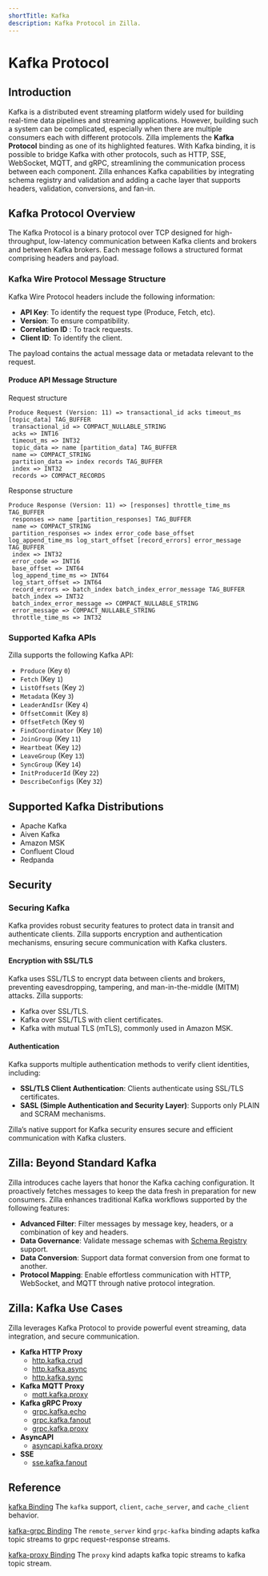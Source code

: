 ```yaml
---
shortTitle: Kafka
description: Kafka Protocol in Zilla.
---
```


# Kafka Protocol

## Introduction

Kafka is a distributed event streaming platform widely used for building real-time data pipelines and streaming applications. However, building such a system can be complicated, especially when there are multiple consumers each with different protocols. Zilla implements the **Kafka Protocol** binding as one of its highlighted features. With Kafka binding, it is possible to bridge Kafka with other protocols, such as HTTP, SSE, WebSocket, MQTT, and gRPC, streamlining the communication process between each component. Zilla enhances Kafka capabilities by integrating schema registry and validation and adding a cache layer that supports headers, validation, conversions, and fan-in.

## Kafka Protocol Overview

The Kafka Protocol is a binary protocol over TCP designed for high-throughput, low-latency communication between Kafka clients and brokers and between Kafka brokers. Each message follows a structured format comprising headers and payload.

### Kafka Wire Protocol Message Structure

Kafka Wire Protocol headers include the following information:

- **API Key**: To identify the request type (Produce, Fetch, etc).
- **Version**: To ensure compatibility.
- **Correlation ID** : To track requests.
- **Client ID**: To identify the client.

The payload contains the actual message data or metadata relevant to the request.

#### Produce API Message Structure

Request structure

```plaintext
Produce Request (Version: 11) => transactional_id acks timeout_ms [topic_data] TAG_BUFFER
 transactional_id => COMPACT_NULLABLE_STRING
 acks => INT16
 timeout_ms => INT32
 topic_data => name [partition_data] TAG_BUFFER
 name => COMPACT_STRING
 partition_data => index records TAG_BUFFER
 index => INT32
 records => COMPACT_RECORDS
```

Response structure

```plaintext
Produce Response (Version: 11) => [responses] throttle_time_ms TAG_BUFFER
 responses => name [partition_responses] TAG_BUFFER
 name => COMPACT_STRING
 partition_responses => index error_code base_offset log_append_time_ms log_start_offset [record_errors] error_message TAG_BUFFER
 index => INT32
 error_code => INT16
 base_offset => INT64
 log_append_time_ms => INT64
 log_start_offset => INT64
 record_errors => batch_index batch_index_error_message TAG_BUFFER
 batch_index => INT32
 batch_index_error_message => COMPACT_NULLABLE_STRING
 error_message => COMPACT_NULLABLE_STRING
 throttle_time_ms => INT32
```

### Supported Kafka APIs

Zilla supports the following Kafka API:

- `Produce` (Key `0`)
- `Fetch` (Key `1`)
- `ListOffsets` (Key `2`)
- `Metadata` (Key `3`)
- `LeaderAndIsr` (Key `4`)
- `OffsetCommit` (Key `8`)
- `OffsetFetch` (Key `9`)
- `FindCoordinator` (Key `10`)
- `JoinGroup` (Key `11`)
- `Heartbeat` (Key `12`)
- `LeaveGroup` (Key `13`)
- `SyncGroup` (Key `14`)
- `InitProducerId` (Key `22`)
- `DescribeConfigs` (Key `32`)

## Supported Kafka Distributions

- Apache Kafka
- Aiven Kafka
- Amazon MSK
- Confluent Cloud
- Redpanda

## Security

### Securing Kafka

Kafka provides robust security features to protect data in transit and authenticate clients. Zilla supports encryption and authentication mechanisms, ensuring secure communication with Kafka clusters.

#### Encryption with SSL/TLS

Kafka uses SSL/TLS to encrypt data between clients and brokers, preventing eavesdropping, tampering, and man-in-the-middle (MITM) attacks. Zilla supports:

- Kafka over SSL/TLS.
- Kafka over SSL/TLS with client certificates.
- Kafka with mutual TLS (mTLS), commonly used in Amazon MSK.

#### Authentication

Kafka supports multiple authentication methods to verify client identities, including:

- **SSL/TLS Client Authentication**: Clients authenticate using SSL/TLS certificates.
- **SASL (Simple Authentication and Security Layer)**: Supports only PLAIN and SCRAM mechanisms.

Zilla’s native support for Kafka security ensures secure and efficient communication with Kafka clusters.

## Zilla: Beyond Standard Kafka

Zilla introduces cache layers that honor the Kafka caching configuration. It proactively fetches messages to keep the data fresh in preparation for new consumers. Zilla enhances traditional Kafka workflows supported by the following features:

- **Advanced Filter**: Filter messages by message key, headers, or a combination of key and headers.
- **Data Governance**: Validate message schemas with [Schema Registry](../../reference/config/catalogs/apicurio-registry.md) support.
- **Data Conversion**: Support data format conversion from one format to another.
- **Protocol Mapping**: Enable effortless communication with HTTP, WebSocket, and MQTT through native protocol integration.

## Zilla: Kafka Use Cases

Zilla leverages Kafka Protocol to provide powerful event streaming, data integration, and secure communication.

- **Kafka HTTP Proxy**
  - [http.kafka.crud](https://github.com/aklivity/zilla-examples/tree/main/http.kafka.crud)
  - [http.kafka.async](https://github.com/aklivity/zilla-examples/tree/main/http.kafka.async)
  - [http.kafka.sync](https://github.com/aklivity/zilla-examples/tree/main/http.kafka.sync)
- **Kafka MQTT Proxy**
  - [mqtt.kafka.proxy](https://github.com/aklivity/zilla-examples/tree/main/mqtt.kafka.proxy)
- **Kafka gRPC Proxy**
  - [grpc.kafka.echo](https://github.com/aklivity/zilla-examples/tree/main/grpc.kafka.echo)
  - [grpc.kafka.fanout](https://github.com/aklivity/zilla-examples/tree/main/grpc.kafka.fanout)
  - [grpc.kafka.proxy](https://github.com/aklivity/zilla-examples/tree/main/grpc.kafka.proxy)
- **AsyncAPI**
  - [asyncapi.kafka.proxy](https://github.com/aklivity/zilla-examples/tree/main/asyncapi.http.kafka.proxy)
- **SSE**
  - [sse.kafka.fanout](https://github.com/aklivity/zilla-examples/tree/main/sse.kafka.fanout)

## Reference

[kafka Binding](../../reference/config/bindings/kafka/README.md) The `kafka` support, `client`, `cache_server`, and `cache_client` behavior.

[kafka-grpc Binding](../../reference/config/bindings/kafka-grpc/README.md) The `remote_server` kind `grpc-kafka` binding adapts kafka topic streams to grpc request-response streams.

[kafka-proxy Binding](../../reference/config/bindings/kafka-proxy/README.md) The `proxy` kind adapts kafka topic streams to kafka topic stream.

